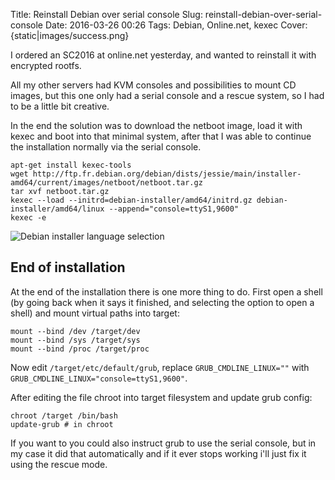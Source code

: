 Title: Reinstall Debian over serial console
Slug: reinstall-debian-over-serial-console
Date: 2016-03-26 00:26
Tags: Debian, Online.net, kexec
Cover: {static|images/success.png}

I ordered an SC2016 at online.net yesterday, and wanted to reinstall it with encrypted rootfs.

All my other servers had KVM consoles and possibilities to mount CD images, but this one only had a serial console and a rescue system,
so I had to be a little bit creative.

<!-- PELICAN_END_SUMMARY -->

In the end the solution was to download the netboot image, load it with kexec and boot into that minimal system,
after that I was able to continue the installation normally via the serial console.

```
apt-get install kexec-tools
wget http://ftp.fr.debian.org/debian/dists/jessie/main/installer-amd64/current/images/netboot/netboot.tar.gz
tar xvf netboot.tar.gz
kexec --load --initrd=debian-installer/amd64/initrd.gz debian-installer/amd64/linux --append="console=ttyS1,9600"
kexec -e
```

![Debian installer language selection]({static|images/installer.png|thumb=1024x_})

## End of installation

At the end of the installation there is one more thing to do.
First open a shell (by going back when it says it finished, and selecting the option to open a shell) and mount virtual paths into target:
```
mount --bind /dev /target/dev
mount --bind /sys /target/sys
mount --bind /proc /target/proc
```

Now edit `/target/etc/default/grub`, replace `GRUB_CMDLINE_LINUX=""` with `GRUB_CMDLINE_LINUX="console=ttyS1,9600"`.

After editing the file chroot into target filesystem and update grub config:
```
chroot /target /bin/bash
update-grub # in chroot
```

If you want to you could also instruct grub to use the serial console,
but in my case it did that automatically and if it ever stops working
i'll just fix it using the rescue mode.
